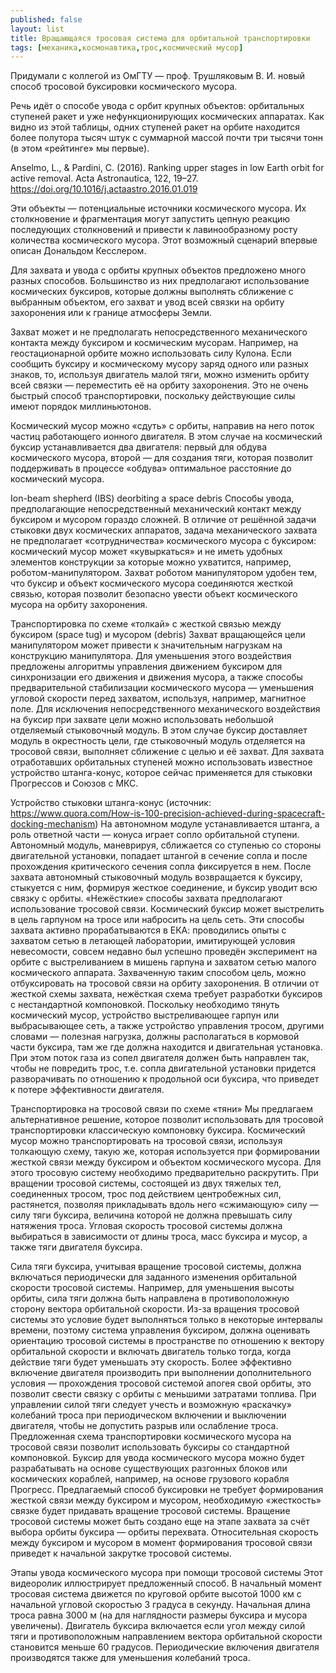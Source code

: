 ```yaml
---
published: false
layout: list
title: Вращающаяся тросовая система для орбитальной транспортировки
tags: [механика,космонавтика,трос,космический мусор]
---
```


Придумали с коллегой из ОмГТУ — проф. Трушляковым В. И. новый способ тросовой буксировки космического мусора.

Речь идёт о способе увода с орбит крупных объектов: орбитальных ступеней ракет и уже нефункционирующих космических аппаратах. Как видно из этой таблицы, одних ступеней ракет на орбите находится более полутора тысяч штук с суммарной массой почти три тысячи тонн (в этом «рейтинге» мы первые).

Anselmo, L., & Pardini, C. (2016). Ranking upper stages in low Earth orbit for active removal. Acta Astronautica, 122, 19–27. https://doi.org/10.1016/j.actaastro.2016.01.019

Эти объекты — потенциальные источники космического мусора. Их столкновение и фрагментация могут запустить цепную реакцию последующих столкновений и привести к лавинообразному росту количества космического мусора. Этот возможный сценарий впервые описан Дональдом Кесслером.

Для захвата и увода с орбиты крупных объектов предложено много разных способов. Большинство из них предполагают использование космических буксиров, которые должны выполнять сближение с выбранным объектом, его захват и увод всей связки на орбиту захоронения или к границе атмосферы Земли.

Захват может и не предполагать непосредственного механического контакта между буксиром и космическим мусорам. Например, на геостационарной орбите можно использовать силу Кулона. Если сообщить буксиру и космическому мусору заряд одного или разных знаков, то, используя двигатель малой тяги, можно изменить орбиту всей связки — переместить её на орбиту захоронения. Это не очень быстрый способ транспортировки, поскольку действующие силы имеют порядок миллиньютонов.

Космический мусор можно «сдуть» с орбиты, направив на него поток частиц работающего ионного двигателя. В этом случае на космический буксир устанавливается два двигателя: первый для обдува космического мусора, второй — для создания тяги, которая позволит поддерживать в процессе «обдува» оптимальное расстояние до космический мусора.

Ion-beam shepherd (IBS) deorbiting a space debris
Способы увода, предполагающие непосредственный механический контакт между буксиром и мусором гораздо сложней. В отличие от решённой задачи стыковки двух космических аппаратов, задача механического захвата не предполагает «сотрудничества» космического мусора с буксиром: космический мусор может «кувыркаться» и не иметь удобных элементов конструкции за которые можно ухватится, например, роботом-манипулятором. Захват роботом манипулятором удобен тем, что буксир и объект космического мусора соединяются жесткой связью, которая позволит безопасно увести объект космического мусора на орбиту захоронения.

Транспортировка по схеме «толкай» с жесткой связью между буксиром (space tug) и мусором (debris)
Захват вращающейся цели манипулятором может привести к значительным нагрузкам на конструкцию манипулятора. Для уменьшения этого воздействия предложены алгоритмы управления движением буксиром для синхронизации его движения и движения мусора, а также способы предварительной стабилизации космического мусора — уменьшения угловой скорости перед захватом, используя, например, магнитное поле.
Для исключения непосредственного механического воздействия на буксир при захвате цели можно использовать небольшой отделяемый стыковочный модуль. В этом случае буксир доставляет модуль в окрестность цели, где стыковочный модуль отделяется на тросовой связи, выполняет сближение с целью и её захват.
Для захвата отработавших орбитальных ступеней можно использовать известное устройство штанга-конус, которое сейчас применяется для стыковки Прогрессов и Союзов с МКС.

Устройство стыковки штанга-конус (источник: https://www.quora.com/How-is-100-precision-achieved-during-spacecraft-docking-mechanism)
На автономном модуле устанавливается штанга, а роль ответной части — конуса играет сопло орбитальной ступени. Автономный модуль, маневрируя, сближается со ступенью со стороны двигательной установки, попадает штангой в сечение сопла и после прохождения критического сечения сопла фиксируется в нем. После захвата автономный стыковочный модуль возвращается к буксиру, стыкуется с ним, формируя жесткое соединение, и буксир уводит всю связку с орбиты.
«Нежёсткие» способы захвата предполагают использование тросовой связи. Космический буксир может выстрелить в цель гарпуном на тросе или набросить на цель сеть. Эти способы захвата активно прорабатываются в ЕКА: проводились опыты с захватом сетью в летающей лаборатории, имитирующей условия невесомости, совсем недавно был успешно проведён эксперимент на орбите с выстреливанием в мишень гарпуна и захватом сетью малого космического аппарата.
Захваченную таким способом цель, можно отбуксировать на тросовой связи на орбиту захоронения. В отличии от жесткой схемы захвата, нежёсткая схема требует разработки буксиров с нестандартной компоновкой. Поскольку необходимо тянуть космический мусор, устройство выстреливающее гарпун или выбрасывающее сеть, а также устройство управления тросом, другими словами — полезная нагрузка, должны располагаться в кормовой части буксира, там же где должна находится и двигательная установка. При этом поток газа из сопел двигателя должен быть направлен так, чтобы не повредить трос, т.е. сопла двигательной установки придется разворачивать по отношению к продольной оси буксира, что приведет к потере эффективности двигателя.

Транспортировка на тросовой связи по схеме «тяни»
Мы предлагаем альтернативное решение, которое позволит использовать для тросовой транспортировки классическую компоновку буксира. Космический мусор можно транспортировать на тросовой связи, используя толкающую схему, такую же, которая используется при формировании жесткой связи между буксиром и объектом космического мусора. Для этого тросовую систему необходимо предварительно раскрутить.
При вращении тросовой системы, состоящей из двух тяжелых тел, соединенных тросом, трос под действием центробежных сил, растянется, позволяя прикладывать вдоль него «сжимающую» силу — силу тяги буксира, величина которой не должна превышать силу натяжения троса. Угловая скорость тросовой системы должна выбираться в зависимости от длины троса, масс буксира и мусор, а также тяги двигателя буксира.

Сила тяги буксира, учитывая вращение тросовой системы, должна включаться периодически для заданного изменения орбитальной скорости тросовой системы. Например, для уменьшения высоты орбиты, сила тяги должна быть направлена в противоположную сторону вектора орбитальной скорости. Из-за вращения тросовой системы это условие будет выполняться только в некоторые интервалы времени, поэтому система управления буксиром, должна оценивать ориентацию тросовой системы в пространстве по отношению к вектору орбитальной скорости и включать двигатель только тогда, когда действие тяги будет уменьшать эту скорость. Более эффективно включение двигателя производить при выполнении дополнительного условия — прохождения тросовой системой апогея свой орбиты, это позволит свести связку с орбиты с меньшими затратами топлива.
При управлении силой тяги следует учесть и возможную «раскачку» колебаний троса при периодическом включении и выключении двигателя, чтобы не допустить разрыв или ослабление троса.
Предложенная схема транспортировки космического мусора на тросовой связи позволит использовать буксиры со стандартной компоновкой. Буксир для увода космического мусора можно будет разрабатывать на основе существующих разгонных блоков или космических кораблей, например, на основе грузового корабля Прогресс. Предлагаемый способ буксировки не требует формирования жесткой связи между буксиром и мусором, необходимую «жесткость» связке будет придавать вращение тросовой системы.
Вращение тросовой системы может быть создано еще на этапе захвата за счёт выбора орбиты буксира — орбиты перехвата. Относительная скорость между буксиром и мусором в момент формирования тросовой связи приведет к начальной закрутке тросовой системы.

Этапы увода космического мусора при помощи тросовой системы
Этот видеоролик иллюстрирует предложенный способ. В начальный момент тросовая система движется по круговой орбите высотой 1000 км с начальной угловой скоростью 3 градуса в секунду. Начальная длина троса равна 3000 м (на для наглядности размеры буксира и мусора увеличены). Двигатель буксира включается если угол между силой тяги и противоположным направлением вектора орбитальной скорости становится меньше 60 градусов. Периодические включения двигателя производятся также для уменьшения колебаний троса.

